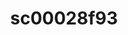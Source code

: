 ---
ee_id: '230'
site: '1'
type: '2'
url: 2010-012-sc00028f93
title: sc00028f93
year: '2010'
display_year: '2010'
medium: 'Pen on All Purpose Security Paper (Grey) #24 bond'
dims: 11 x 8.5 inches
pitch:
ps:
live_url:
related:
youtube:
related_code:
imgs: cadliner-drawing-2010-012-digital-database-ih_1.jpg
subheading:
download:
add_credit:
commission:
layout: things-i-made
---